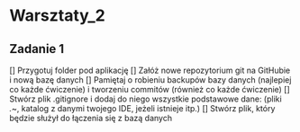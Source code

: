 # Warsztaty_2
## Zadanie 1
[] Przygotuj folder pod aplikację
[] Załóż nowe repozytorium git na GitHubie i nową bazę danych
[] Pamiętaj o robieniu backupów bazy danych (najlepiej co każde ćwiczenie) i tworzeniu commitów (również co każde ćwiczenie)
[] Stwórz plik .gitignore i dodaj do niego wszystkie podstawowe dane: (pliki *.*~, katalog z danymi twojego IDE, jeżeli istnieje itp.)
[] Stwórz plik, który będzie służył do łączenia się z bazą danych
